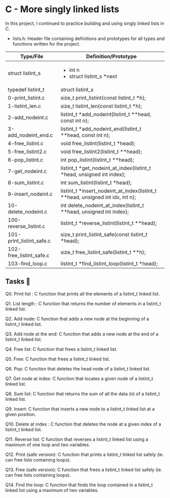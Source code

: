 # C - More singly linked lists

In this project, I continued to practice building and using singly linked lists in C.

* lists.h: Header file containing definitions and prototypes for all types and functions written for the project.

| Type/File                | Definition/Prototype                                                           |
| ------------------------ | ------------------------------------------------------------------------------ |
| struct listint_s         | <ul><li>int n</li><li>struct listint_s *next</li></ul>                     |
| typedef listint_t        | struct listint_s                                                               |
| 0-print_listint.c        | size_t print_listint(const listint_t *h);                                      |
| 1-listint_len.c          | size_t listint_len(const listint_t *h);                                        |
| 2-add_nodeint.c          | listint_t *add_nodeint(listint_t **head, const int n);                         |
| 3-add_nodeint_end.c      | listint_t *add_nodeint_end(listint_t **head, const int n);                     |
| 4-free_listint.c         | void free_listint(listint_t *head);                                            |
| 5-free_listint2.c        | void free_listint2(listint_t **head);                                          |
| 6-pop_listint.c          | int pop_listint(listint_t **head);                                             |
| 7-get_nodeint.c          | listint_t *get_nodeint_at_index(listint_t *head, unsigned int index);          |
| 8-sum_listint.c          | int sum_listint(listint_t *head);                                              |
| 9-insert_nodeint.c       | listint_t *insert_nodeint_at_index(listint_t **head, unsigned int idx, int n); |
| 10-delete_nodeint.c      | int delete_nodeint_at_index(listint_t **head, unsigned int index);             |
| 100-reverse_listint.c    | listint_t *reverse_listint(listint_t **head);                                  |
| 101-print_listint_safe.c | size_t print_listint_safe(const listint_t *head);                              |
| 102-free_listint_safe.c  | size_t free_listint_safe(listint_t **h);                                       |
| 103-find_loop.c          | listint_t *find_listint_loop(listint_t *head);                                 |

## Tasks :page_with_curl:

Q0. Print list : C function that prints all the elements of a listint_t linked list.

Q1. List length : C function that returns the number of elements in a listint_t linked list.

Q2. Add node: C function that adds a new node at the beginning of a listint_t linked list.

Q3. Add node at the end: C function that adds a new node at the end of a listint_t linked list.

Q4. Free list: C function that frees a listint_t linked list.

Q5. Free: C function that frees a listint_t linked list.

Q6. Pop: C function that deletes the head node of a listint_t linked list.

Q7. Get node at index: C function that locates a given node of a listint_t linked list.

Q8. Sum list: C function that returns the sum of all the data (n) of a listint_t linked list.

Q9. Insert: C function that inserts a new node to a listint_t linked list at a given position.

Q10. Delete at index : C function that deletes the node at a given index of a listint_t linked list.

Q11. Reverse list: C function that reverses a listint_t linked list using a maximum of one loop and two variables.

Q12. Print (safe version): C function that prints a listint_t linked list safely (ie. can free lists containing loops).

Q13. Free (safe version): C function that frees a listint_t linked list safely (ie. can free lists containing loops).

Q14. Find the loop: C function that finds the loop contained in a listint_t linked list using a maximum of two variables.
